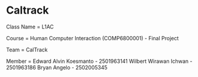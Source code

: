 # Caltrack
Class Name = L1AC

Course = Human Computer Interaction (COMP6800001) - Final Project

Team = CalTrack

Member = 
        Edward Alvin Koesmanto - 2501963141
        Wilbert Wirawan Ichwan - 2501963186
        Bryan Angelo - 2502005345

